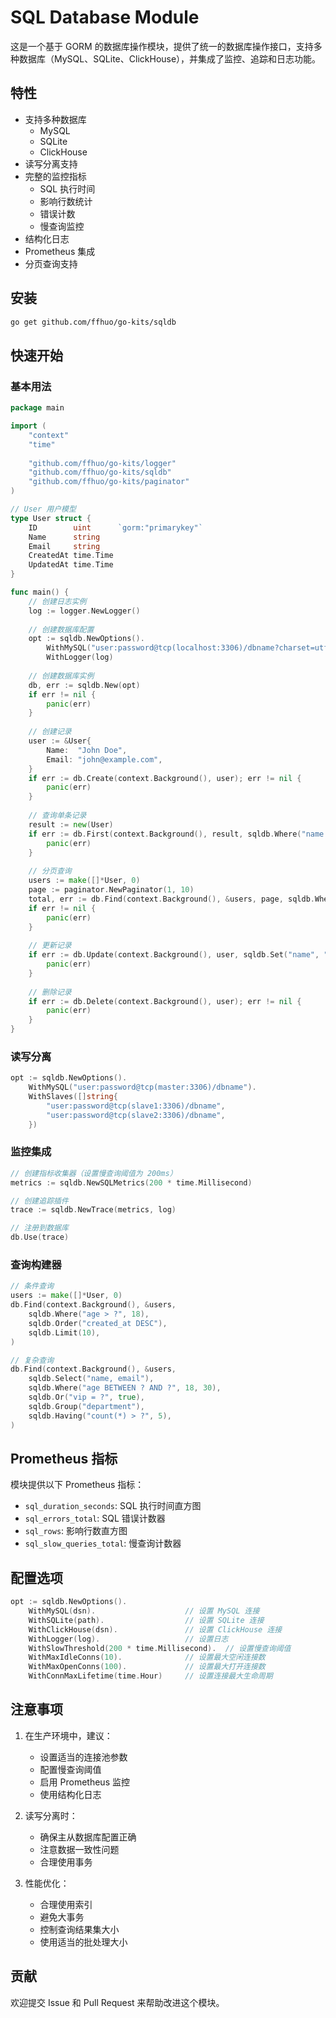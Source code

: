 # SQL Database Module

这是一个基于 GORM 的数据库操作模块，提供了统一的数据库操作接口，支持多种数据库（MySQL、SQLite、ClickHouse），并集成了监控、追踪和日志功能。

## 特性

- 支持多种数据库
  - MySQL
  - SQLite
  - ClickHouse
- 读写分离支持
- 完整的监控指标
  - SQL 执行时间
  - 影响行数统计
  - 错误计数
  - 慢查询监控
- 结构化日志
- Prometheus 集成
- 分页查询支持

## 安装

```bash
go get github.com/ffhuo/go-kits/sqldb
```

## 快速开始

### 基本用法

```go
package main

import (
    "context"
    "time"
    
    "github.com/ffhuo/go-kits/logger"
    "github.com/ffhuo/go-kits/sqldb"
    "github.com/ffhuo/go-kits/paginator"
)

// User 用户模型
type User struct {
    ID        uint      `gorm:"primarykey"`
    Name      string
    Email     string
    CreatedAt time.Time
    UpdatedAt time.Time
}

func main() {
    // 创建日志实例
    log := logger.NewLogger()
    
    // 创建数据库配置
    opt := sqldb.NewOptions().
        WithMySQL("user:password@tcp(localhost:3306)/dbname?charset=utf8mb4&parseTime=True&loc=Local").
        WithLogger(log)
    
    // 创建数据库实例
    db, err := sqldb.New(opt)
    if err != nil {
        panic(err)
    }
    
    // 创建记录
    user := &User{
        Name:  "John Doe",
        Email: "john@example.com",
    }
    if err := db.Create(context.Background(), user); err != nil {
        panic(err)
    }
    
    // 查询单条记录
    result := new(User)
    if err := db.First(context.Background(), result, sqldb.Where("name = ?", "John Doe")); err != nil {
        panic(err)
    }
    
    // 分页查询
    users := make([]*User, 0)
    page := paginator.NewPaginator(1, 10)
    total, err := db.Find(context.Background(), &users, page, sqldb.Where("name LIKE ?", "John%"))
    if err != nil {
        panic(err)
    }
    
    // 更新记录
    if err := db.Update(context.Background(), user, sqldb.Set("name", "Jane Doe")); err != nil {
        panic(err)
    }
    
    // 删除记录
    if err := db.Delete(context.Background(), user); err != nil {
        panic(err)
    }
}
```

### 读写分离

```go
opt := sqldb.NewOptions().
    WithMySQL("user:password@tcp(master:3306)/dbname").
    WithSlaves([]string{
        "user:password@tcp(slave1:3306)/dbname",
        "user:password@tcp(slave2:3306)/dbname",
    })
```

### 监控集成

```go
// 创建指标收集器（设置慢查询阈值为 200ms）
metrics := sqldb.NewSQLMetrics(200 * time.Millisecond)

// 创建追踪插件
trace := sqldb.NewTrace(metrics, log)

// 注册到数据库
db.Use(trace)
```

### 查询构建器

```go
// 条件查询
users := make([]*User, 0)
db.Find(context.Background(), &users,
    sqldb.Where("age > ?", 18),
    sqldb.Order("created_at DESC"),
    sqldb.Limit(10),
)

// 复杂查询
db.Find(context.Background(), &users,
    sqldb.Select("name, email"),
    sqldb.Where("age BETWEEN ? AND ?", 18, 30),
    sqldb.Or("vip = ?", true),
    sqldb.Group("department"),
    sqldb.Having("count(*) > ?", 5),
)
```

## Prometheus 指标

模块提供以下 Prometheus 指标：

- `sql_duration_seconds`: SQL 执行时间直方图
- `sql_errors_total`: SQL 错误计数器
- `sql_rows`: 影响行数直方图
- `sql_slow_queries_total`: 慢查询计数器

## 配置选项

```go
opt := sqldb.NewOptions().
    WithMySQL(dsn).                    // 设置 MySQL 连接
    WithSQLite(path).                  // 设置 SQLite 连接
    WithClickHouse(dsn).               // 设置 ClickHouse 连接
    WithLogger(log).                   // 设置日志
    WithSlowThreshold(200 * time.Millisecond).  // 设置慢查询阈值
    WithMaxIdleConns(10).              // 设置最大空闲连接数
    WithMaxOpenConns(100).             // 设置最大打开连接数
    WithConnMaxLifetime(time.Hour)     // 设置连接最大生命周期
```

## 注意事项

1. 在生产环境中，建议：
   - 设置适当的连接池参数
   - 配置慢查询阈值
   - 启用 Prometheus 监控
   - 使用结构化日志

2. 读写分离时：
   - 确保主从数据库配置正确
   - 注意数据一致性问题
   - 合理使用事务

3. 性能优化：
   - 合理使用索引
   - 避免大事务
   - 控制查询结果集大小
   - 使用适当的批处理大小

## 贡献

欢迎提交 Issue 和 Pull Request 来帮助改进这个模块。